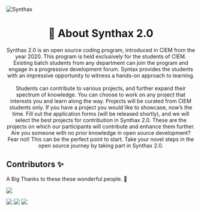 ![Synthax](https://socialify.git.ci/dscciem/Synthax/image?description=1&font=Raleway&forks=1&issues=1&language=1&owner=1&pulls=1&stargazers=1&theme=Light)

<h1 align="center">📃 About Synthax 2.0</h1>
<p align="center">  Synthax 2.0 is an open source coding program, introduced in CIEM from
        the year 2020. This program is held exclusively for the students of
        CIEM. Existing batch students from any department can join the program
        and engage in a progressive development forum. Syntax provides the
        students with an impressive opportunity to witness a hands-on approach
        to learning.
        <br />
        <br />
        Students can contribute to various projects, and further expand their
        spectrum of knowledge. You can choose to work on any project that
        interests you and learn along the way. Projects will be curated from
        CIEM students only. If you have a project you would like to showcase,
        now’s the time. Fill out the application forms (will be released
        shortly), and we will select the best projects for contribution in
        Synthax 2.0. These are the projects on which our participants will
        contribute and enhance them further. Are you someone with no prior
        knowledge in open source development? Fear not! This can be the perfect
        point to start. Take your novel steps in the open source journey by
        taking part in Synthax 2.0.
</p>
        
## Contributors ✨

A Big Thanks to these these wonderful people. 💜<br/>

<img src="https://contrib.rocks/image?repo=dscciem/Synthax" />


<p>
  <img src="https://img.shields.io/badge/gdscciem%20-%230077B5.svg?&style=for-the-badge&logo=linkedin&logoColor=white"/>  <img src="https://img.shields.io/badge/dscciem%20-%231DA1F2.svg?&style=for-the-badge&logo=Twitter&logoColor=white"/> <img src="https://img.shields.io/badge/dscciem%20-%23E4405F.svg?&style=for-the-badge&logo=Instagram&logoColor=white"/>  


